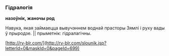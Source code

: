 ### Гідралогія
**назоўнік, жаночы род**

Навука, якая займаецца вывучэннем воднай прасторы Зямлі і руху вады ў прыродзе. || прыметнік: гідралагічны.

<a rel="author">[http://rv-blr.com/](http://rv-blr.com/slounik.jsp?letterId=0&maskId=0&pageId=699)</a>
